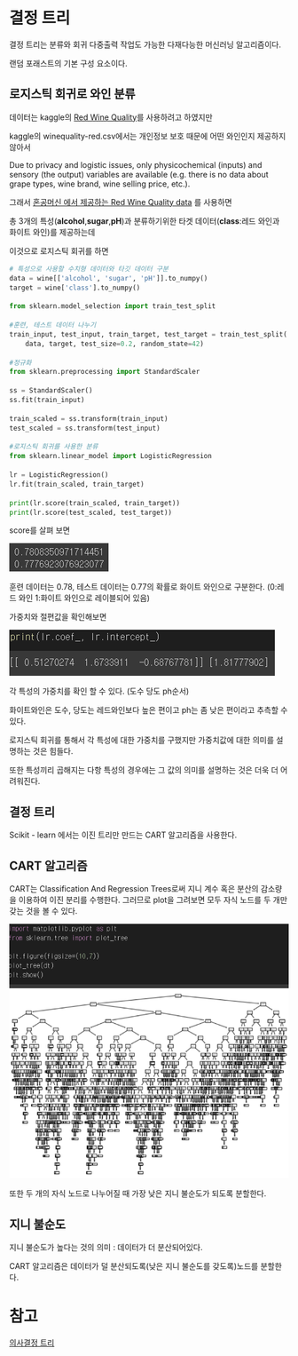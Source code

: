 # 결정 트리

결정 트리는 분류와 회귀 다중출력 작업도 가능한 다재다능한 머신러닝 알고리즘이다.

랜덤 포래스트의 기본 구성 요소이다.

## 로지스틱 회귀로 와인 분류

데이터는 kaggle의 [Red Wine Quality](https://www.kaggle.com/datasets/uciml/red-wine-quality-cortez-et-al-2009)를 사용하려고 하였지만

kaggle의 winequality-red.csv에서는 개인정보 보호 때문에 어떤 와인인지 제공하지 않아서

Due to privacy and logistic issues, only physicochemical (inputs) and sensory (the output) variables are available (e.g. there is no data about grape types, wine brand, wine selling price, etc.).

그래서 [혼공머신 에서 제공하는 Red Wine Quality data](https://bit.ly/wine_csv_data) 를 사용하면

총 3개의 특성(**alcohol**,**sugar**,**pH**)과 분류하기위한 타겟 데이터(**class**:레드 와인과 화이트 와인)를 제공하는데

이것으로 로지스틱 회귀를 하면

```python
# 특성으로 사용할 수치형 데이터와 타깃 데이터 구분
data = wine[['alcohol', 'sugar', 'pH']].to_numpy()
target = wine['class'].to_numpy()

from sklearn.model_selection import train_test_split

#훈련, 테스트 데이터 나누기
train_input, test_input, train_target, test_target = train_test_split(
    data, target, test_size=0.2, random_state=42)

#정규화
from sklearn.preprocessing import StandardScaler

ss = StandardScaler()
ss.fit(train_input)

train_scaled = ss.transform(train_input)
test_scaled = ss.transform(test_input)

#로지스틱 회귀를 사용한 분류
from sklearn.linear_model import LogisticRegression

lr = LogisticRegression()
lr.fit(train_scaled, train_target)

print(lr.score(train_scaled, train_target))
print(lr.score(test_scaled, test_target))
```

score를 살펴 보면 

![image-20220509211543174](../../images/2022-05-09-결정트리/image-20220509211543174.png)

훈련 데이터는 0.78, 테스트 데이터는 0.77의 확률로 화이트 와인으로 구분한다. (0:레드 와인 1:화이트 와인으로 레이블되어 있음)

가중치와 절편값을 확인해보면

![image-20220509211823914](../../images/2022-05-09-결정트리/image-20220509211823914.png)

각 특성의 가중치를 확인 할 수 있다. (도수 당도 ph순서)

화이트와인은 도수, 당도는 레드와인보다 높은 편이고 ph는 좀 낮은 편이라고 추측할 수 있다.



로지스틱 회귀를 통해서 각 특성에 대한 가중치를 구했지만 가중치값에 대한 의미를 설명하는 것은 힘들다.

또한 특성끼리 곱해지는 다항 특성의 경우에는 그 값의 의미를 설명하는 것은 더욱 더 어려워진다.

## 결정 트리

Scikit - learn 에서는 이진 트리만 만드는 CART 알고리즘을 사용한다.

## CART 알고리즘

CART는 Classification And Regression Trees로써 지니 계수 혹은 분산의 감소량을 이용하여 이진 분리를 수행한다. 그러므로 plot을 그려보면 모두 자식 노드를 두 개만 갖는 것을 볼 수 있다.

![image-20220509205314223](../../images/2022-05-09-결정트리/image-20220509205314223.png)

또한 두 개의 자식 노드로 나누어질 때 가장 낮은 지니 불순도가 되도록 분할한다.

## 지니 불순도

지니 불순도가 높다는 것의 의미 : 데이터가 더 분산되어있다.

CART 알고리즘은 데이터가 덜 분산되도록(낮은 지니 불순도를 갖도록)노드를 분할한다.





# 참고

[의사결정 트리](https://itwiki.kr/w/%EC%9D%98%EC%82%AC%EA%B2%B0%EC%A0%95_%EB%82%98%EB%AC%B4)